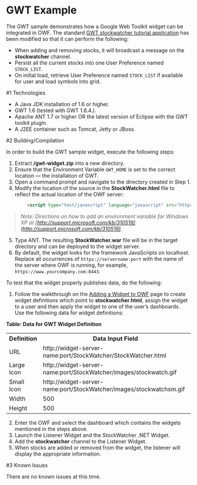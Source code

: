 #  GWT Example

The GWT sample demonstrates how a Google Web Toolkit widget can be integrated in OWF. The standard [GWT stockwatcher tutorial application](https://developers.google.com/web-toolkit/doc/latest/tutorial/gettingstarted) has been modified so that it can perform the following:

* When adding and removing stocks, it will broadcast a message on the **stockwatcher** channel.
* Persist all the current stocks into one User Preference named `STOCK_LIST`.
* On initial load, retrieve User Preference named `STOCK_LIST` if available for user and load symbols into grid.

#1   Technologies

* A Java JDK installation of 1.6 or higher.
* GWT 1.6 (tested with GWT 1.6.4.).
* Apache ANT 1.7 or higher OR the latest version of Eclipse with the GWT toolkit plugin.
* A J2EE container such as Tomcat, Jetty or JBoss.

#2   Building/Compilation

In order to build the GWT sample widget, execute the following steps:

1. Extract **/gwt-widget.zip** into a new directory.
2. Ensure that the Environment Variable `GWT_HOME` is set to the correct location — the installation of GWT.
3. Open a command prompt and navigate to the directory created in Step 1.
4. Modify the location of the source in the **StockWatcher.html** file to reflect the actual location of the OWF server:

```html
        <script type="text/javascript" language="javascript" src="https://localhost:8443/owf/js-min/owf-widget-debug.js"></script>
```

 > _Note: Directions on how to add an environment variable for Windows XP at [http://support.microsoft.com/kb/310519](http://support.microsoft.com/kb/310519)._

5. Type ANT. The resulting **StockWatcher.war** file will be in the target directory and can be deployed to the widget server.
6. By default, the widget looks for the framework JavaScripts on localhost. Replace all occurrences of `https://servername:port` with the name of the server where OWF is running, for example, `https://www.yourcompany.com:8443`. 

To test that the widget properly publishes data, do the following:

1. Follow the walkthrough on the [Adding a Widget to OWF](OWF-7-Developer—Adding-a-Widget-to-OWF) page to create widget definitions which point to **stockwatcher.html**, assign the widget to a user and then apply the widget to one of the user’s dashboards. Use the following data for widget definitions:

  **Table: Data for GWT Widget Definition**

<table>
  <tr>
   <th>Definition</th>
   <th>Data Input Field</th>
  </tr>
  <tr>
    <td>URL</td>
    <td>http://widget-server-name:port/StockWatcher/StockWatcher.html</td>
  </tr>
  <tr>
    <td>Large Icon</td>
    <td>http://widget-server-name:port/StockWatcher/images/stockwatch.gif</td>
  </tr>
  <tr>
    <td>Small Icon</td>
    <td>http://widget-server-name:port/StockWatcher/images/stockwatchsm.gif</td>
  </tr>
  <tr>
    <td>Width</td>
    <td>500</td>
  </tr>
  <tr>
    <td>Height</td>
    <td>500</td>
  </tr>
</table>

2. Enter the OWF and select the dashboard which contains the widgets mentioned in the steps above.
3. Launch the Listener Widget and the StockWatcher .NET Widget.
4. Add the **stockwatcher** channel to the Listener Widget.
5. When stocks are added or removed from the widget, the listener will display the appropriate information. 

#3   Known Issues

There are no known issues at this time.